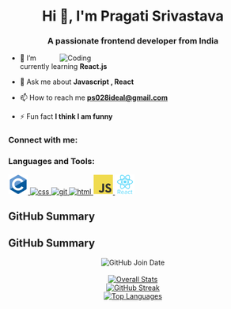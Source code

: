 <h1 align="center">Hi 👋, I'm Pragati Srivastava</h1>
<h3 align="center">A passionate frontend developer from India</h3>
<img align="right" alt="Coding" width="400" src="https://cdn.dribbble.com/users/4055494/screenshots/15215756/media/d2b66c4ca0192aa26d103448b3d1518b.gif">

- 🌱 I’m currently learning **React.js**

- 💬 Ask me about **Javascript , React**

- 📫 How to reach me **ps028ideal@gmail.com**

- ⚡ Fun fact **I think I am funny**

<h3 align="left">Connect with me:</h3>
<p align="left">
</p>

<h3 align="left">Languages and Tools:</h3>
<p align="left"> <a href="https://www.cprogramming.com/" target="_blank" rel="noreferrer"> <img src="https://raw.githubusercontent.com/devicons/devicon/master/icons/c/c-original.svg" alt="c" width="40" height="40"/> </a> <a href="https://www.w3schools.com/css/" target="_blank" rel="noreferrer"> <img src="https://raw.githubusercontent.com/devicons/devicon/master/icons/css/css-original-wordmark.svg" alt="css" width="40" height="40"/> </a> <a href="https://git-scm.com/" target="_blank" rel="noreferrer"> <img src="https://www.vectorlogo.zone/logos/git-scm/git-scm-icon.svg" alt="git" width="40" height="40"/> </a> <a href="https://www.w3.org/html/" target="_blank" rel="noreferrer"> <img src="https://raw.githubusercontent.com/devicons/devicon/master/icons/html/html-original-wordmark.svg" alt="html" width="40" height="40"/> </a> <a href="https://developer.mozilla.org/en-US/docs/Web/JavaScript" target="_blank" rel="noreferrer"> <img src="https://raw.githubusercontent.com/devicons/devicon/master/icons/javascript/javascript-original.svg" alt="javascript" width="40" height="40"/> </a> <a href="https://reactjs.org/" target="_blank" rel="noreferrer"> <img src="https://raw.githubusercontent.com/devicons/devicon/master/icons/react/react-original-wordmark.svg" alt="react" width="40" height="40"/> </a> </p>


## GitHub Summary

## GitHub Summary

<div align="center">
  <img src="https://img.shields.io/badge/GitHub%20Join%20Date-June%202023-brightgreen" alt="GitHub Join Date">
</div>

<br>

<div align="center">
  <div>
    <a href="https://github-readme-stats.vercel.app/api?username=pragati-sriv&show_icons=true&theme=highcontrast">
      <img src="https://github-readme-stats.vercel.app/api?username=pragati-sriv&show_icons=true&theme=highcontrast" alt="Overall Stats">
    </a>
  </div>
  
  <div>
    <a href="https://github-readme-streak-stats.herokuapp.com/?user=pragati-sriv&theme=highcontrast">
      <img src="https://github-readme-streak-stats.herokuapp.com/?user=pragati-sriv&theme=highcontrast" alt="GitHub Streak">
    </a>
  </div>
  
  <!-- This section is for top languages -->
  <div>
    <a href="https://github-readme-stats.vercel.app/api/top-langs/?username=pragati-sriv&layout=compact&theme=highcontrast">
      <img src="https://github-readme-stats.vercel.app/api/top-langs/?username=pragati-sriv&layout=compact&theme=highcontrast" alt="Top Languages">
    </a>
  </div>
</div>

















